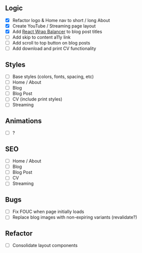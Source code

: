 
## Logic

- [x] Refactor logo & Home nav to short / long About
- [x] Create YouTube / Streaming page layout
- [x] Add [React Wrap Balancer](https://react-wrap-balancer.vercel.app/) to blog post titles
- [ ] Add skip to content a11y link
- [ ] Add scroll to top button on blog posts
- [ ] Add download and print CV functionality

## Styles

- [ ] Base styles (colors, fonts, spacing, etc)
- [ ] Home / About
- [ ] Blog
- [ ] Blog Post
- [ ] CV (include print styles)
- [ ] Streaming

## Animations

- [ ] ?

## SEO

- [ ] Home / About
- [ ] Blog
- [ ] Blog Post
- [ ] CV
- [ ] Streaming

## Bugs

- [ ] Fix FOUC when page initially loads
- [ ] Replace blog images with non-expiring variants (revalidate?)

## Refactor

- [ ] Consolidate layout components
